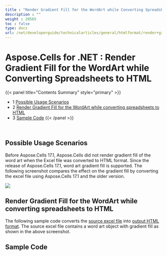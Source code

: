 ```yaml
---
title : "Render Gradient Fill for the WordArt while Converting Spreadsheets to HTML" 
description : "" 
weight : 20565 
toc : false
type: docs
url: /net/developerguide/technicalarticles/general/htmlformat/render+gradient+fill+for+the+wordart+while+converting+spreadsheets+to+html/
---
```


# Aspose.Cells for .NET : Render Gradient Fill for the WordArt while Converting Spreadsheets to HTML


{{< panel title="Contents Summary" style="primary" >}}
*   1 [Possible Usage Scenarios](#possible-usage-scenarios)
*   2 [Render Gradient Fill for the WordArt while converting spreadsheets to HTML](#render-gradient-fill-for-the-wordart-while-converting-spreadsheets-to-html)
*   3 [Sample Code](#sample-code)
{{< /panel >}}
 

 

## Possible Usage Scenarios

Before Aspose.Cells 17.1, Aspose.Cells did not render gradient fill of the word art when the Excel file was converted to HTML format. Since the release of Aspose.Cells 17.1, word art gradient fill is supported. The following screenshot compares the effect on the gradient fill by converting the excel file using Aspose.Cells 17.1 and the older version.

![](https://docs2.aspose.com/cells/net/attachments/22546716/22774110.png)

## Render Gradient Fill for the WordArt while converting spreadsheets to HTML

The following sample code converts the [source excel file](https://docs2.aspose.com/cells/net/attachments/22546716/22774111.xlsx) into [output HTML format](https://docs2.aspose.com/cells/net/attachments/22546716/22774109.zip). The source excel file contains a word art object with gradient fill as shown in the above screenshot.

## Sample Code

